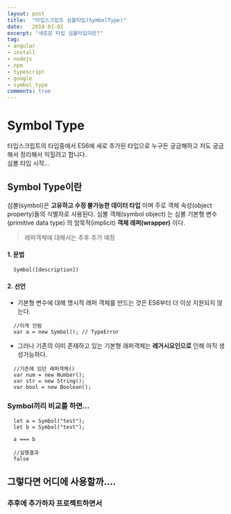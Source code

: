 ```yaml
---
layout: post
title:  "타입스크립트 심볼타입(SymbolType)"
date:   2018-01-02
excerpt: "새로운 타입 심볼타입이란?"
tag:
- angular
- install
- nodejs
- npm
- typescript
- google
- symbol_type
comments: true
---
```

**Symbol Type**
===

타입스크립트의 타입중에서 ES6에 새로 추가된 타입으로 누구든 궁금해하고 저도 궁금해서 정리해서 익힐려고 합니다.<br>
심볼 타입 시작...

Symbol Type이란
---
심볼(symbol)은 **고유하고 수정 불가능한 데이터 타입** 이며 주로 객체 속성(object property)들의 식별자로 사용된다. 심볼 객체(symbol object) 는 심볼 기본형 변수(primitive data type) 의 암묵적(implicit) **객체 래퍼(wrapper)** 이다.
> 래퍼객체에 대해서는 추후 추가 예정

#### 1. 문법
```
  Symbol([description])
```


#### 2. 선언
 - 기본형 변수에 대해 명시적 래퍼 객체를 만드는 것은 ES6부터 더 이상 지원되지 않는다.
```
  //이게 안됨
  var a = new Symbol(); // TypeError
```

 - 그러나 기존의 이미 존재하고 있는 기본형 래퍼객체는 **레거시요인으로** 인해 아직 생성가능하다.
```
  //기존에 있던 래퍼객체()
  var num = new Number();
  var str = new String();
  var bool = new Boolean();
```

### Symbol끼리 비교를 하면...

```
  let a = Symbol("test");
  let b = Symbol("test");

  a === b

  //실행결과
  false
```

## 그렇다면 어디에 사용할까....


### 추후에 추가하자 프로젝트하면서
